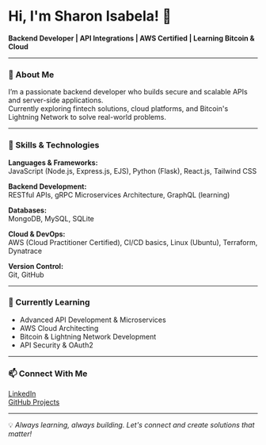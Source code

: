 # Hi, I'm Sharon Isabela! 👋

**Backend Developer | API Integrations | AWS Certified | Learning Bitcoin & Cloud**

---

### 🚀 About Me
I’m a passionate backend developer who builds secure and scalable APIs and server-side applications.  
Currently exploring fintech solutions, cloud platforms, and Bitcoin's Lightning Network to solve real-world problems.

---


### 🔧 Skills & Technologies
**Languages & Frameworks:**  
JavaScript (Node.js, Express.js, EJS), Python (Flask), React.js, Tailwind CSS

**Backend Development:**  
RESTful APIs, gRPC Microservices Architecture, GraphQL (learning)

**Databases:**  
MongoDB, MySQL, SQLite

**Cloud & DevOps:**  
AWS (Cloud Practitioner Certified), CI/CD basics, Linux (Ubuntu), Terraform, Dynatrace

**Version Control:**  
Git, GitHub

---

### 🌱 Currently Learning
- Advanced API Development & Microservices
- AWS Cloud Architecting
- Bitcoin & Lightning Network Development
- API Security & OAuth2

---
### 📫 Connect With Me
[LinkedIn](https://www.linkedin.com/in/sharon-isabellah/)  
[GitHub Projects](https://github.com/isabell-ah?tab=repositories)  

---


💡 *Always learning, always building. Let's connect and create solutions that matter!* 

